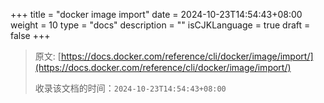 +++
title = "docker image import"
date = 2024-10-23T14:54:43+08:00
weight = 10
type = "docs"
description = ""
isCJKLanguage = true
draft = false
+++

> 原文: [https://docs.docker.com/reference/cli/docker/image/import/](https://docs.docker.com/reference/cli/docker/image/import/)
>
> 收录该文档的时间：`2024-10-23T14:54:43+08:00`
